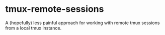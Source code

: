# tmux-remote-sessions
A (hopefully) less painful approach for working with remote tmux sessions from a local tmux instance.
